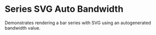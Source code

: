# Series SVG Auto Bandwidth

Demonstrates rendering a bar series with SVG using an autogenerated bandwidth value.
